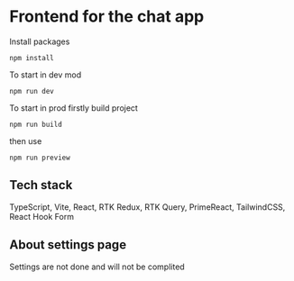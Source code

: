 # Frontend for the chat app

Install packages
```
npm install
```

To start in dev mod
```
npm run dev
```

To start in prod firstly build project
```
npm run build
```
then use
```
npm run preview
```

## Tech stack
TypeScript, Vite, React, RTK Redux, RTK Query, PrimeReact, TailwindCSS, React Hook Form

## About settings page
Settings are not done and will not be complited
